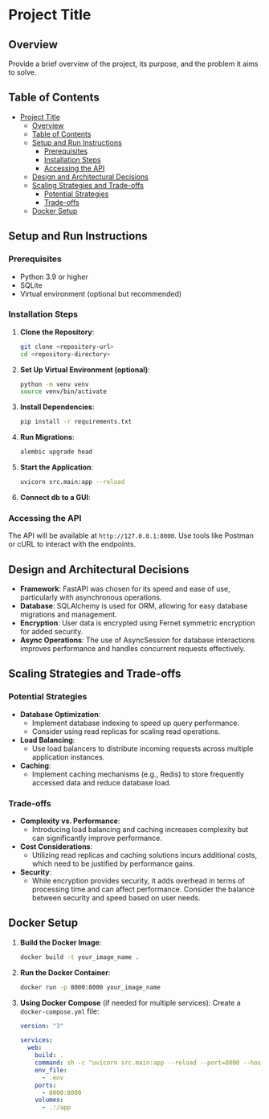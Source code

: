 # Project Title

## Overview

Provide a brief overview of the project, its purpose, and the problem it aims to solve.

## Table of Contents

- [Project Title](#project-title)
  - [Overview](#overview)
  - [Table of Contents](#table-of-contents)
  - [Setup and Run Instructions](#setup-and-run-instructions)
    - [Prerequisites](#prerequisites)
    - [Installation Steps](#installation-steps)
    - [Accessing the API](#accessing-the-api)
  - [Design and Architectural Decisions](#design-and-architectural-decisions)
  - [Scaling Strategies and Trade-offs](#scaling-strategies-and-trade-offs)
    - [Potential Strategies](#potential-strategies)
    - [Trade-offs](#trade-offs)
  - [Docker Setup](#docker-setup)

## Setup and Run Instructions

### Prerequisites

- Python 3.9 or higher
- SQLite
- Virtual environment (optional but recommended)

### Installation Steps

1. **Clone the Repository**:

   ```bash
   git clone <repository-url>
   cd <repository-directory>
   ```

2. **Set Up Virtual Environment (optional)**:

   ```bash
   python -m venv venv
   source venv/bin/activate
   ```

3. **Install Dependencies**:

   ```bash
   pip install -r requirements.txt
   ```

4. **Run Migrations**:

   ```bash
   alembic upgrade head
   ```

5. **Start the Application**:

   ```bash
   uvicorn src.main:app --reload
   ```

6. **Connect db to a GUI**:

### Accessing the API

The API will be available at `http://127.0.0.1:8000`. Use tools like Postman or cURL to interact with the endpoints.

## Design and Architectural Decisions

- **Framework**: FastAPI was chosen for its speed and ease of use, particularly with asynchronous operations.
- **Database**: SQLAlchemy is used for ORM, allowing for easy database migrations and management.
- **Encryption**: User data is encrypted using Fernet symmetric encryption for added security.
- **Async Operations**: The use of AsyncSession for database interactions improves performance and handles concurrent requests effectively.

## Scaling Strategies and Trade-offs

### Potential Strategies

- **Database Optimization**:
  - Implement database indexing to speed up query performance.
  - Consider using read replicas for scaling read operations.
- **Load Balancing**:
  - Use load balancers to distribute incoming requests across multiple application instances.
- **Caching**:
  - Implement caching mechanisms (e.g., Redis) to store frequently accessed data and reduce database load.

### Trade-offs

- **Complexity vs. Performance**:
  - Introducing load balancing and caching increases complexity but can significantly improve performance.
- **Cost Considerations**:
  - Utilizing read replicas and caching solutions incurs additional costs, which need to be justified by performance gains.
- **Security**:
  - While encryption provides security, it adds overhead in terms of processing time and can affect performance. Consider the balance between security and speed based on user needs.

## Docker Setup

1. **Build the Docker Image**:

   ```bash
   docker build -t your_image_name .
   ```

2. **Run the Docker Container**:

   ```bash
   docker run -p 8000:8000 your_image_name
   ```

3. **Using Docker Compose** (if needed for multiple services):
   Create a `docker-compose.yml` file:

   ```yaml
   version: "3"

   services:
     web:
       build: .
       command: sh -c "uvicorn src.main:app --reload --port=8000 --host=0.0.0.0"
       env_file:
         - .env
       ports:
         - 8000:8000
       volumes:
         - .:/app
   ```
